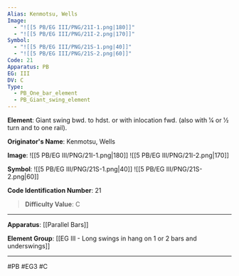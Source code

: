 ```yaml
---
Alias: Kenmotsu, Wells
Image:
  - "![[5 PB/EG III/PNG/21I-1.png|180]]"
  - "![[5 PB/EG III/PNG/21I-2.png|170]]"
Symbol:
  - "![[5 PB/EG III/PNG/21S-1.png|40]]"
  - "![[5 PB/EG III/PNG/21S-2.png|60]]"
Code: 21
Apparatus: PB
EG: III
DV: C
Type:
  - PB_One_bar_element
  - PB_Giant_swing_element
---
```

**Element**: Giant swing bwd. to hdst. or with inlocation fwd. (also with 1⁄4 or 1⁄2 turn and to one rail).

**Originator's Name**: Kenmotsu, Wells

**Image**:
![[5 PB/EG III/PNG/21I-1.png|180]]
![[5 PB/EG III/PNG/21I-2.png|170]]

**Symbol**:
![[5 PB/EG III/PNG/21S-1.png|40]]
![[5 PB/EG III/PNG/21S-2.png|60]]

**Code Identification Number**: 21

>**Difficulty Value**: C

___
**Apparatus**: [[Parallel Bars]]

**Element Group**: [[EG III - Long swings in hang on 1 or 2 bars and underswings]]
___
#PB #EG3 #C
